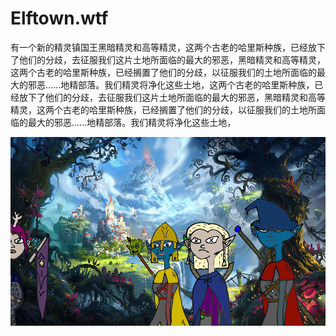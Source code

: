# Elftown.wtf

有一个新的精灵镇国王黑暗精灵和高等精灵，这两个古老的哈里斯种族，已经放下了他们的分歧，去征服我们这片土地所面临的最大的邪恶，黑暗精灵和高等精灵，这两个古老的哈里斯种族，已经搁置了他们的分歧，以征服我们的土地所面临的最大的邪恶......地精部落。我们精灵将净化这些土地，这两个古老的哈里斯种族，已经放下了他们的分歧，去征服我们这片土地所面临的最大的邪恶，黑暗精灵和高等精灵，这两个古老的哈里斯种族，已经搁置了他们的分歧，以征服我们的土地所面临的最大的邪恶......地精部落。我们精灵将净化这些土地，

![elftown-wf](elftown-wf.png)
